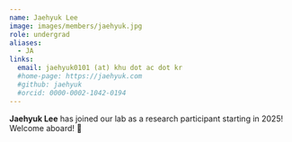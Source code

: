 ```yaml
---
name: Jaehyuk Lee
image: images/members/jaehyuk.jpg
role: undergrad
aliases:
  - JA
links: 
  email: jaehyuk0101 (at) khu dot ac dot kr
  #home-page: https://jaehyuk.com
  #github: jaehyuk
  #orcid: 0000-0002-1042-0194
---
```


**Jaehyuk Lee** has joined our lab as a research participant starting in 2025! Welcome aboard! 🚀
